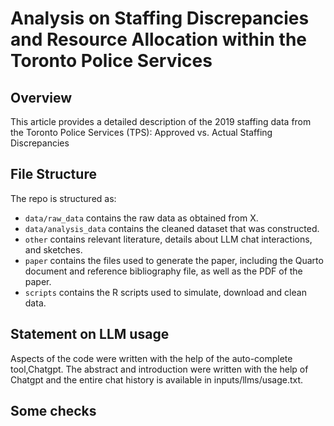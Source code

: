 # Analysis on Staffing Discrepancies and Resource Allocation within the Toronto Police Services

## Overview

This article provides a detailed description of the 2019 staffing data from the Toronto Police Services (TPS): Approved vs. Actual Staffing Discrepancies

## File Structure

The repo is structured as:

-   `data/raw_data` contains the raw data as obtained from X.
-   `data/analysis_data` contains the cleaned dataset that was constructed.
-   `other` contains relevant literature, details about LLM chat interactions, and sketches.
-   `paper` contains the files used to generate the paper, including the Quarto document and reference bibliography file, as well as the PDF of the paper. 
-   `scripts` contains the R scripts used to simulate, download and clean data.


## Statement on LLM usage

Aspects of the code were written with the help of the auto-complete tool,Chatgpt. The abstract and introduction were written with the help of Chatgpt and the entire chat history is available in inputs/llms/usage.txt.

## Some checks
